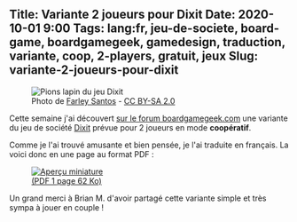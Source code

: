 Title: Variante 2 joueurs pour Dixit
Date: 2020-10-01 9:00
Tags: lang:fr, jeu-de-societe, board-game, boardgamegeek, gamedesign, traduction, variante, coop, 2-players, gratuit, jeux
Slug: variante-2-joueurs-pour-dixit
---

<!-- Com'
* https://boardgamegeek.com/filepage/213083/variante-cooperative-pour-2-joueurs
* https://www.trictrac.net/jeu-de-societe/dixit-0/ressources
-->

<figure>
  <img alt="Pions lapin du jeu Dixit" src="images/2020/10/dixit-bunnies.jpg">
  <figcaption>Photo de <a href="https://www.flickr.com/photos/farusantos/19610391093">Farley Santos</a>
  - <a href="https://creativecommons.org/licenses/by-sa/2.0/">CC BY-SA 2.0</a></figcaption>
</figure>

Cette semaine j'ai découvert [sur le forum boardgamegeek.com](https://boardgamegeek.com/thread/676496/2-player-co-op-dixit-variant) une variante du jeu de société [Dixit]()
prévue pour 2 joueurs en mode **coopératif**.

Comme je l'ai trouvé amusante et bien pensée, je l'ai traduite en français.
La voici donc en une page au format PDF :

<a href="images/2020/10/Dixit-2-players-FR.pdf">
  <figure>
    <img alt="Aperçu miniature" src="images/2020/10/Dixit-2players-variant-miniature.png">
    <figcaption>(PDF 1 page 62 Ko)</figcaption>
  </figure>
</a>

Un grand merci à Brian M. d'avoir partagé cette variante simple et très sympa à jouer en couple !
